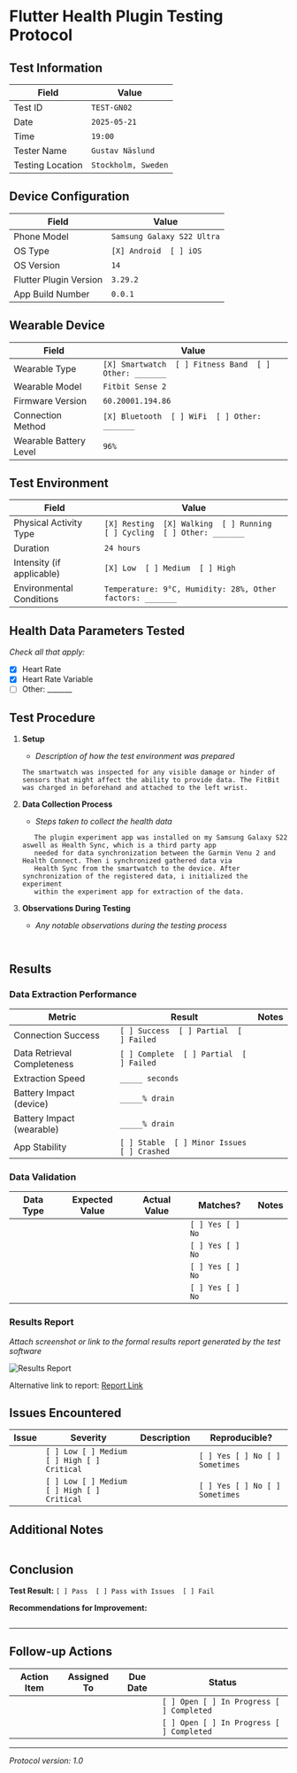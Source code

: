 # Flutter Health Plugin Testing Protocol

## Test Information

| Field | Value               |
|-------|---------------------|
| Test ID | `TEST-GN02`         |
| Date | `2025-05-21`        |
| Time | `19:00`             |
| Tester Name | `Gustav Näslund`    |
| Testing Location | `Stockholm, Sweden` |

## Device Configuration

| Field | Value                      |
|-------|----------------------------|
| Phone Model | `Samsung Galaxy S22 Ultra` |
| OS Type | `[X] Android  [ ] iOS`     |
| OS Version | `14`                       |
| Flutter Plugin Version | `3.29.2`                   |
| App Build Number | `0.0.1`                    |

## Wearable Device

| Field | Value                                                  |
|-------|--------------------------------------------------------|
| Wearable Type | `[X] Smartwatch  [ ] Fitness Band  [ ] Other: _______` |
| Wearable Model | `Fitbit Sense 2`                                       |
| Firmware Version | `60.20001.194.86`                                      |
| Connection Method | `[X] Bluetooth  [ ] WiFi  [ ] Other: _______`          |
| Wearable Battery Level | `96%`                                                  |

## Test Environment

| Field | Value                                                                    |
|-------|--------------------------------------------------------------------------|
| Physical Activity Type | `[X] Resting  [X] Walking  [ ] Running  [ ] Cycling  [ ] Other: _______` |
| Duration | `24 hours`                                                               |
| Intensity (if applicable) | `[X] Low  [ ] Medium  [ ] High`                                          |
| Environmental Conditions | `Temperature: 9°C, Humidity: 28%, Other factors: _______`                |

## Health Data Parameters Tested

*Check all that apply:*

- [X] Heart Rate
- [X] Heart Rate Variable 
- [ ] Other: _______

## Test Procedure

1. **Setup**
    - _Description of how the test environment was prepared_
   ```
   The smartwatch was inspected for any visible damage or hinder of sensors that might affect the ability to provide data. The FitBit
   was charged in beforehand and attached to the left wrist. 
   ```

2. **Data Collection Process**
    - _Steps taken to collect the health data_
   ```
      The plugin experiment app was installed on my Samsung Galaxy S22 aswell as Health Sync, which is a third party app
      needed for data synchronization between the Garmin Venu 2 and Health Connect. Then i synchronized gathered data via
      Health Sync from the smartwatch to the device. After synchronization of the registered data, i initialized the experiment
      within the experiment app for extraction of the data.
   ```

3. **Observations During Testing**
    - _Any notable observations during the testing process_
   ```
      
   ```

## Results

### Data Extraction Performance

| Metric | Result | Notes |
|--------|--------|-------|
| Connection Success | `[ ] Success  [ ] Partial  [ ] Failed` | |
| Data Retrieval Completeness | `[ ] Complete  [ ] Partial  [ ] Failed` | |
| Extraction Speed | `_____ seconds` | |
| Battery Impact (device) | `_____% drain` | |
| Battery Impact (wearable) | `_____% drain` | |
| App Stability | `[ ] Stable  [ ] Minor Issues  [ ] Crashed` | |

### Data Validation

| Data Type | Expected Value | Actual Value | Matches? | Notes |
|-----------|---------------|--------------|----------|-------|
| | | | `[ ] Yes [ ] No` | |
| | | | `[ ] Yes [ ] No` | |
| | | | `[ ] Yes [ ] No` | |
| | | | `[ ] Yes [ ] No` | |

### Results Report

*Attach screenshot or link to the formal results report generated by the test software*

![Results Report](path/to/screenshot.png)

Alternative link to report: [Report Link](url_or_path)

## Issues Encountered

| Issue | Severity | Description | Reproducible? |
|-------|----------|-------------|--------------|
| | `[ ] Low [ ] Medium [ ] High [ ] Critical` | | `[ ] Yes [ ] No [ ] Sometimes` |
| | `[ ] Low [ ] Medium [ ] High [ ] Critical` | | `[ ] Yes [ ] No [ ] Sometimes` |

## Additional Notes

```

```

## Conclusion

**Test Result:** `[ ] Pass  [ ] Pass with Issues  [ ] Fail`

**Recommendations for Improvement:**
```

```

---

## Follow-up Actions

| Action Item | Assigned To | Due Date | Status |
|-------------|-------------|----------|--------|
| | | | `[ ] Open [ ] In Progress [ ] Completed` |
| | | | `[ ] Open [ ] In Progress [ ] Completed` |

---

*Protocol version: 1.0*
